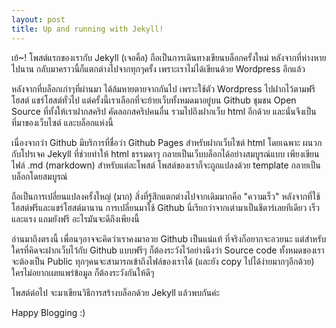```yaml
---
layout: post
title: Up and running with Jekyll!
---
```


เย้~! โพสต์แรกของเรากับ Jekyll (เจอคิ้ล) ถือเป็นการเดินทางเขียนบล็อกครั้งใหม่ หลังจากที่ห่างหายไปนาน กลับมาคราวนี้ก็แตกต่างไปจากทุกๆครั้ง เพราะเราไม่ได้เขียนด้วย Wordpress อีกแล้ว 

หลังจากที่บล็อกเก่าๆที่ผ่านมา ได้ล้มหายตายจากกันไป เพราะใช้ตัว Wordpress ไปฝากไว้ตามฟรีโฮสต์ แชร์โฮสต์ทั่วไป แต่ครั้งนี้เราเลือกที่จะย้ายเว็บทั้งหมดมาอยู่บน Github ชุมชน Open Source ที่ทั้งให้เราฝากสคริป คัดลอกสคริปคนอื่น รวมไปถึงฝากเว็บ html อีกด้วย และนั่นจึงเป็นที่มาของเว็บไซต์ และบล็อกแห่งนี้

เนื่องจากว่า Github มีบริการที่ชื่อว่า Github Pages สำหรับฝากเว็บไซต์ html โดยเฉพาะ ผนวกกับโปรเจค Jekyll ที่ช่วยทำให้ html ธรรมดาๆ กลายเป็นเว็บบล็อกได้อย่างสมบูรณ์แบบ เพียงเขียนไฟล์ .md (markdown) สำหรับแต่ละโพสต์ โพสต์ของเราก็จะถูกแปลงด้วย template กลายเป็นบล็อกโดยสมบูรณ์ 

ถือเป็นการเปลี่ยนแปลงครั้งใหญ่ (มาก) สิ่งที่รู้สึกแตกต่างไปจากเดิมมากคือ "ความเร็ว" หลังจากที่ใช้โฮสต์ฟรีและแชร์โฮสต์มานาน การเปลี่ยนมาใช้ Github นี่เรียกว่าจากเต่ามาเป็นชีตาร์เลยทีเดียว เร็วและแรง แถมยังฟรี อะไรมันจะดีถึงเพียงนี้

อ่านมาถึงตรงนี้ เพื่อนๆอาจจะคิดว่าเราคงมาอวย Github เป็นแน่แท้ ที่จริงก็อยากจะอวยนะ แต่สำหรับใครที่คิดจะฝากเว็บไว้กับ Github แบบฟรีๆ ก็ต้องระวังไว้อย่างนึงว่า Source code ทั้งหมดของเราจะต้องเป็น Public ทุกๆคนจะสามารถเข้าถึงไฟล์ของเราได้ (และยัง copy ไปได้ง่ายมากๆอีกด้วย) ใครไม่อยากเผยแพร่ข้อมูล ก็ต้องระวังกันให้ดีๆ  

โพสต์ต่อไป จะมาเขียนวิธีการสร้างบล็อกด้วย Jekyll แล้วพบกันค่ะ

Happy Blogging :)
